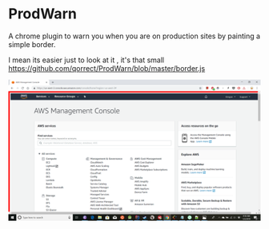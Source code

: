 # ProdWarn
A chrome plugin to warn you when you are on production sites by painting a simple border.

I mean its easier just to look at it , it's that small https://github.com/qorrect/ProdWarn/blob/master/border.js

![Screenshot](/images/screenshot.png?raw=true "Example Screenshot")